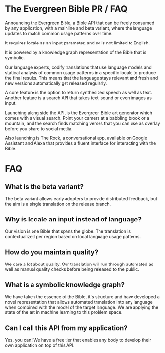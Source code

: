 # The Evergreen Bible PR / FAQ

Announcing the Evergreen Bible, a Bible API that can be freely consumed by any application, with a mainline and beta variant, where the language updates to match common usage patterns over time. 

It requires locale as an input parameter, and so is not limited to English.

It is powered by a knowledge graph representation of the Bible that is symbolic.

Our language experts, codify translations that use language models and statical analysis of common usage patterns in a specific locale to produce the final results.  This means that the language stays relevant and fresh and new versions automatically get released regularly.


A core feature is the option to return synthesized speech as well as text. Another feature is a search API that takes text, sound or even images as input.

Launching along side the API, is the Evergreen Bible art generator which comes with a visual search. Point your camera at a babbling brook or a mountain, and the search  finds matching verses that you  can use as overlay before you share to social media. 

Also launching is The Rock, a conversational app, available on Google Assistant and Alexa that provides a fluent interface for interacting with the Bible. 

# FAQ

## What is the beta variant?

The beta variant allows early adopters to provide distributed feedback, but the aim is a single translation on the release branch.

## Why is locale an input instead of language?

Our vision is one Bible that spans the globe. The translation is contextualized per region based on local language usage patterns.

## How do you maintain quality?

We care a lot about quality. Our translation will run through automated as well as manual quality checks before being released to the public.

## What is a symbolic knowledge graph?

We have taken the essence of the Bible, it's structure and have developed a novel representation that allows automated translation into any language when combined with the model of the target language. We are applying the state of the art in machine learning to this problem space.

## Can I call this API from my application?

Yes, you can! We have a free tier that enables any body to develop their own application on top of this API.
 
